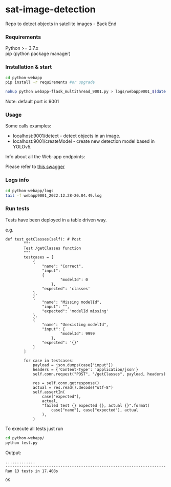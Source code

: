 # sat-image-detection
Repo to detect objects in satellite images - Back End


### Requirements

Python >= 3.7.x     
pip (python package manager)


### Installation & start
```bash
cd python-webapp
pip install -r requirements #or upgrade

nohup python webapp-flask_multithread_9001.py > logs/webapp9001_$(date "+%Y.%m.%d-%H.%M.%S").log 2>&1 &

```

Note: default port is 9001


### Usage
Some calls examples:
* localhost:9001/detect - detect objects in an image.
* localhost:9001/createModel - create new detection model based in YOLOv5.

Info about all the Web-app endpoints:

Please refer to [this swagger](http://130.61.157.94:9001/api/doc#/)


### Logs info

```bash
cd python-webapp/logs
tail -f webapp9001_2022.12.28-20.04.49.log
```


### Run tests
Tests have been deployed in a table driven way.

e.g.
```
def test_getClasses(self): # Post
        """
        Test /getClasses function
        """
        testcases = [
            {
                "name": "Correct",
                "input": 
                {
                        "modelId": 0
                    }, 
                "expected": 'classes'
            },
            {
                "name": "Missing modelId", 
                "input": "", 
                "expected": 'modelId missing'
            },
            {
                "name": "Unexisting modelId",
                "input": {
                        "modelId": 9999
                    }, 
                "expected": '{}'
            }
        ]

        for case in testcases:
            payload = json.dumps(case["input"])
            headers = {'Content-Type': 'application/json'}
            self.conn.request("POST", "/getClasses", payload, headers)

            res = self.conn.getresponse()
            actual = res.read().decode("utf-8")
            self.assertIn(
                case["expected"],
                actual,
                "failed test {} expected {}, actual {}".format(
                    case["name"], case["expected"], actual
                ),
            )
```

To execute all tests just run
```bash
cd python-webapp/
python test.py
```

Output:
```
.............
----------------------------------------------------------------------
Ran 13 tests in 17.408s

OK
```
